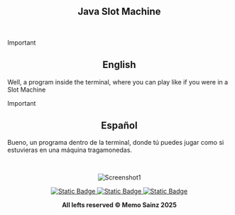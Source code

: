 <div align="center">

## Java Slot Machine </div>
<br>

> [!IMPORTANT]
>
> <div align="center"> <h2>English</h2> </div>
> 
> Well, a program inside the terminal, where you can play like if you were in a Slot Machine
>


> [!IMPORTANT]
>
> <div align="center">  <h2>Español</h2>  </div>
> 
> Bueno, un programa dentro de la terminal, donde tú puedes jugar como si estuvieras en una máquina tragamonedas.
> 


<br>

<div align="center">
  
<!---  Screenshot  --->
![Screenshot1](https://github.com/user-attachments/assets/b525e984-648e-434b-88c9-184000b3f93e)





</div>

<div align="center"> 
<a target="_blank" href="https://github.com/MemoSainz/Portfolio">
<img alt="Static Badge" src="https://img.shields.io/badge/Portfolio-blue?style=for-the-badge&logo=googlechrome&logoColor=%23f8f8ff&logoSize=auto&label=Memo%27s&labelColor=%23304674&color=%2382C2FF">
</a>
<a target="_blank" href="https://www.youtube.com/@tioalex-px">
<img alt="Static Badge" src="https://img.shields.io/badge/Tech%20Cult-blue?style=for-the-badge&logo=youtube&logoColor=%23f8f8ff&logoSize=30&label=Memo's&labelColor=%23ec8f16&color=%2300a86b">
</a>
<a target="_blank" href="https://github.com/MemoSainz/">
<img alt="Static Badge" src="https://img.shields.io/badge/GitHub-blue?style=for-the-badge&logo=github&logoColor=%23f8f8ff&logoSize=30&label=Memo's&labelColor=slateblue&color=gray">
</a>

<br>


<b> All lefts reserved 	&#169; Memo Sainz 2025 </b>
</div>
